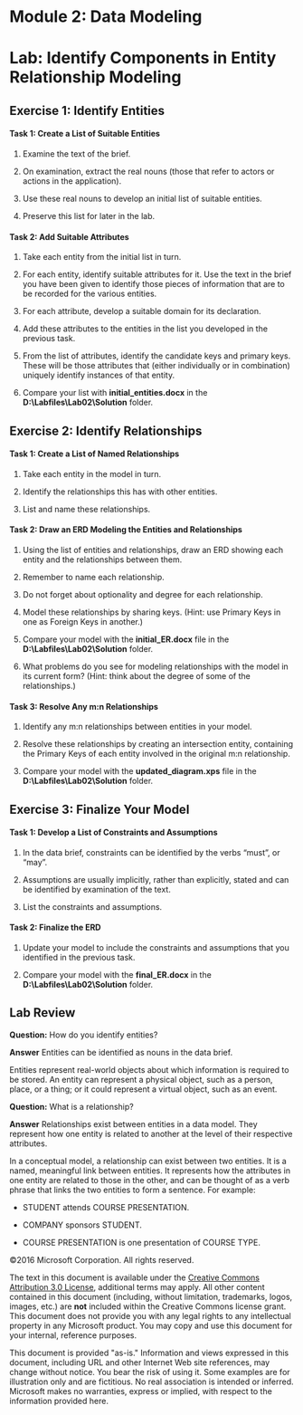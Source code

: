 # Module 2: Data Modeling

# Lab: Identify Components in Entity Relationship Modeling

## Exercise 1: Identify Entities

#### Task 1: Create a List of Suitable Entities

1. Examine the text of the brief.

2. On examination, extract the real nouns (those that refer to actors or actions in the application).

3.  Use these real nouns to develop an initial list of suitable entities.

4. Preserve this list for later in the lab.

#### Task 2: Add Suitable Attributes

1. Take each entity from the initial list in turn.

2. For each entity, identify suitable attributes for it. Use the text in the brief you have been given to identify those pieces of information that are to be recorded for the various entities.

3. For each attribute, develop a suitable domain for its declaration.

4. Add these attributes to the entities in the list you developed in the previous task.

5. From the list of attributes, identify the candidate keys and primary keys. These will be those attributes that (either individually or in combination) uniquely identify instances of that entity.

6. Compare your list with **initial\_entities.docx** in the **D:\\Labfiles\\Lab02\\Solution** folder.

## Exercise 2: Identify Relationships

#### Task 1: Create a List of Named Relationships

1. Take each entity in the model in turn.

2. Identify the relationships this has with other entities.

3. List and name these relationships.

#### Task 2: Draw an ERD Modeling the Entities and Relationships

1. Using the list of entities and relationships, draw an ERD showing each entity and the relationships between them.

2. Remember to name each relationship.

3. Do not forget about optionality and degree for each relationship.

4. Model these relationships by sharing keys. (Hint: use Primary Keys in one as Foreign Keys in another.)

5. Compare your model with the **initial\_ER.docx** file in the **D:\\Labfiles\\Lab02\\Solution** folder.

6. What problems do you see for modeling relationships with the model in its current form? (Hint: think about the degree of some of the relationships.)

#### Task 3: Resolve Any m:n Relationships

1. Identify any m:n relationships between entities in your model.

2. Resolve these relationships by creating an intersection entity, containing the Primary Keys of each entity involved in the original m:n relationship.

3. Compare your model with the **updated\_diagram.xps** file in the **D:\\Labfiles\\Lab02\\Solution** folder.

## Exercise 3: Finalize Your Model

#### Task 1: Develop a List of Constraints and Assumptions

1. In the data brief, constraints can be identified by the verbs “must”, or “may”.

2. Assumptions are usually implicitly, rather than explicitly, stated and can be identified by examination of the text.

3. List the constraints and assumptions.

#### Task 2: Finalize the ERD

1. Update your model to include the constraints and assumptions that you identified in the previous task.

2. Compare your model with the **final\_ER.docx** in the **D:\\Labfiles\\Lab02\\Solution** folder.

## Lab Review

**Question:** How do you identify entities?

**Answer**
Entities can be identified as nouns in the data brief.

Entities represent real-world objects about which information is required to be stored. An entity can represent a physical object, such as a person, place, or a thing; or it could represent a virtual object, such as an event.


**Question:** What is a relationship?

**Answer**
Relationships exist between entities in a data model. They represent how one entity is related to another at the level of their respective attributes.

In a conceptual model, a relationship can exist between two entities. It is a named, meaningful link between entities. It represents how the attributes in one entity are related to those in the other, and can be thought of as a verb phrase that links the two entities to form a sentence. For example:

- STUDENT attends COURSE PRESENTATION.

- COMPANY sponsors STUDENT.

- COURSE PRESENTATION is one presentation of COURSE TYPE.


©2016 Microsoft Corporation. All rights reserved.

The text in this document is available under the [Creative Commons Attribution 3.0 License](https://creativecommons.org/licenses/by/3.0/legalcode "Creative Commons Attribution 3.0 License"), additional terms may apply.  All other content contained in this document (including, without limitation, trademarks, logos, images, etc.) are **not** included within the Creative Commons license grant.  This document does not provide you with any legal rights to any intellectual property in any Microsoft product. You may copy and use this document for your internal, reference purposes.

This document is provided "as-is." Information and views expressed in this document, including URL and other Internet Web site references, may change without notice. You bear the risk of using it. Some examples are for illustration only and are fictitious. No real association is intended or inferred. Microsoft makes no warranties, express or implied, with respect to the information provided here.
